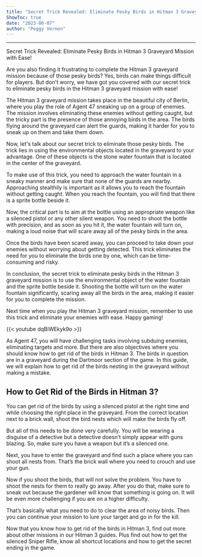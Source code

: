```yaml
---
title: "Secret Trick Revealed: Eliminate Pesky Birds in Hitman 3 Graveyard Mission with Ease!"
ShowToc: true 
date: "2023-06-07"
author: "Peggy Vernon"
---
```

*****
Secret Trick Revealed: Eliminate Pesky Birds in Hitman 3 Graveyard Mission with Ease!

Are you also finding it frustrating to complete the Hitman 3 graveyard mission because of those pesky birds? Yes, birds can make things difficult for players. But don't worry, we have got you covered with our secret trick to eliminate pesky birds in the Hitman 3 graveyard mission with ease!

The Hitman 3 graveyard mission takes place in the beautiful city of Berlin, where you play the role of Agent 47 sneaking up on a group of enemies. The mission involves eliminating these enemies without getting caught, but the tricky part is the presence of those annoying birds in the area. The birds flying around the graveyard can alert the guards, making it harder for you to sneak up on them and take them down.

Now, let's talk about our secret trick to eliminate those pesky birds. The trick lies in using the environmental objects located in the graveyard to your advantage. One of these objects is the stone water fountain that is located in the center of the graveyard.

To make use of this trick, you need to approach the water fountain in a sneaky manner and make sure that none of the guards are nearby. Approaching stealthily is important as it allows you to reach the fountain without getting caught. When you reach the fountain, you will find that there is a sprite bottle beside it.

Now, the critical part is to aim at the bottle using an appropriate weapon like a silenced pistol or any other silent weapon. You need to shoot the bottle with precision, and as soon as you hit it, the water fountain will turn on, making a loud noise that will scare away all of the pesky birds in the area.

Once the birds have been scared away, you can proceed to take down your enemies without worrying about getting detected. This trick eliminates the need for you to eliminate the birds one by one, which can be time-consuming and risky.

In conclusion, the secret trick to eliminate pesky birds in the Hitman 3 graveyard mission is to use the environmental object of the water fountain and the sprite bottle beside it. Shooting the bottle will turn on the water fountain significantly, scaring away all the birds in the area, making it easier for you to complete the mission.

Next time when you play the Hitman 3 graveyard mission, remember to use this trick and eliminate your enemies with ease. Happy gaming!

{{< youtube dqBiWEkyk9o >}} 



As Agent 47, you will have challenging tasks involving subduing enemies, eliminating targets and more. But there are also objectives where you should know how to get rid of the birds in Hitman 3. The birds in question are in a graveyard during the Dartmoor section of the game. In this guide, we will explain how to get rid of the birds nesting in the graveyard without making a mistake.
 
## How to Get Rid of the Birds in Hitman 3?
 
You can get rid of the birds by using a silenced pistol at the right time and while choosing the right place in the graveyard. From the correct location next to a brick wall, shoot the bird nests which will make the birds fly off.
 
But all of this needs to be done very carefully. You will be wearing a disguise of a detective but a detective doesn’t simply appear with guns blazing. So, make sure you have a weapon but it’s a silenced one.
 

 
Next, you have to enter the graveyard and find such a place where you can shoot all nests from. That’s the brick wall where you need to crouch and use your gun.
 
Now if you shoot the birds, that will not solve the problem. You have to shoot the nests for them to really go away. After you do that, make sure to sneak out because the gardener will know that something is going on. It will be even more challenging if you are on a higher difficulty.
 
That’s basically what you need to do to clear the area of noisy birds. Then you can continue your mission to lure your target and go in for the kill.
 
Now that you know how to get rid of the birds in Hitman 3, find out more about other missions in our Hitman 3 guides. Plus find out how to get the silenced Sniper Rifle, know all shortcut locations and how to get the secret ending in the game.




